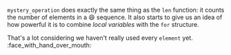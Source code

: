 `mystery_operation` does exactly the same thing as the `len` function: it counts the number of elements in a :smile: sequence. It also starts to give us an idea of how powerful it is to combine _local variables_ with the `for` structure.

That's a lot considering we haven't really used every `element` yet. :face_with_hand_over_mouth: